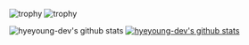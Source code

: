 ![trophy](https://github-profile-trophy.vercel.app/?username=hyeyoung-dev&rank=SECRET,A,B&theme=dracula) 
![trophy](https://github-profile-trophy.vercel.app/?username=hyeyoung-dev&rank=SECRET,A,B)

![hyeyoung-dev's github stats](https://github-readme-stats.vercel.app/api?username=hyeyoung-dev&show_icons=true)
[![hyeyoung-dev's github stats](https://github-readme-stats.vercel.app/api/top-langs/?username=hyeyoung-dev&show_icons=true&hide_border=true&title_color=004386&icon_color=004386&layout=compact)](https://github.com/hyeyoung-dev)
